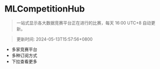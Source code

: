 # MLCompetitionHub

> 一站式显示各大数据竞赛平台正在进行的比赛，每天 16:00 UTC+8 自动更新。
  
> 更新时间: 2024-05-13T15:57:56+0800 

* 多家竞赛平台
* 多种订阅方式
* 下拉查看更多